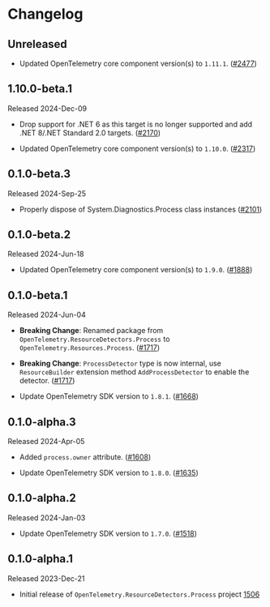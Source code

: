 # Changelog

## Unreleased

* Updated OpenTelemetry core component version(s) to `1.11.1`.
  ([#2477](https://github.com/open-telemetry/opentelemetry-dotnet-contrib/pull/2477))

## 1.10.0-beta.1

Released 2024-Dec-09

* Drop support for .NET 6 as this target is no longer supported
  and add .NET 8/.NET Standard 2.0 targets.
  ([#2170](https://github.com/open-telemetry/opentelemetry-dotnet-contrib/pull/2170))

* Updated OpenTelemetry core component version(s) to `1.10.0`.
  ([#2317](https://github.com/open-telemetry/opentelemetry-dotnet-contrib/pull/2317))

## 0.1.0-beta.3

Released 2024-Sep-25

* Properly dispose of System.Diagnostics.Process class instances
  ([#2101](https://github.com/open-telemetry/opentelemetry-dotnet-contrib/pull/2101))

## 0.1.0-beta.2

Released 2024-Jun-18

* Updated OpenTelemetry core component version(s) to `1.9.0`.
  ([#1888](https://github.com/open-telemetry/opentelemetry-dotnet-contrib/pull/1888))

## 0.1.0-beta.1

Released 2024-Jun-04

* **Breaking Change**: Renamed package from `OpenTelemetry.ResourceDetectors.Process`
  to `OpenTelemetry.Resources.Process`.
  ([#1717](https://github.com/open-telemetry/opentelemetry-dotnet-contrib/pull/1717))

* **Breaking Change**: `ProcessDetector` type is now internal, use `ResourceBuilder`
  extension method `AddProcessDetector` to enable the detector.
  ([#1717](https://github.com/open-telemetry/opentelemetry-dotnet-contrib/pull/1717))

* Update OpenTelemetry SDK version to `1.8.1`.
  ([#1668](https://github.com/open-telemetry/opentelemetry-dotnet-contrib/pull/1668))

## 0.1.0-alpha.3

Released 2024-Apr-05

* Added `process.owner` attribute.
  ([#1608](https://github.com/open-telemetry/opentelemetry-dotnet-contrib/pull/1608))

* Update OpenTelemetry SDK version to `1.8.0`.
  ([#1635](https://github.com/open-telemetry/opentelemetry-dotnet-contrib/pull/1635))

## 0.1.0-alpha.2

Released 2024-Jan-03

* Update OpenTelemetry SDK version to `1.7.0`.
  ([#1518](https://github.com/open-telemetry/opentelemetry-dotnet-contrib/pull/1518))

## 0.1.0-alpha.1

Released 2023-Dec-21

* Initial release of `OpenTelemetry.ResourceDetectors.Process` project
  [1506](https://github.com/open-telemetry/opentelemetry-dotnet-contrib/pull/1506)
